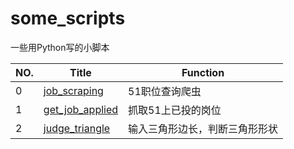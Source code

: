 some_scripts
========

一些用Python写的小脚本

| NO.  | Title                                    | Function        |
| ---- | ---------------------------------------- | --------------- |
| 0    | [job_scraping](001.%20job_scraping)      | 51职位查询爬虫        |
| 1    | [get_job_applied](002.%20get_job_applied) | 抓取51上已投的岗位      |
| 2    | [judge_triangle](003.%20judge_triangle)  | 输入三角形边长，判断三角形形状 |


